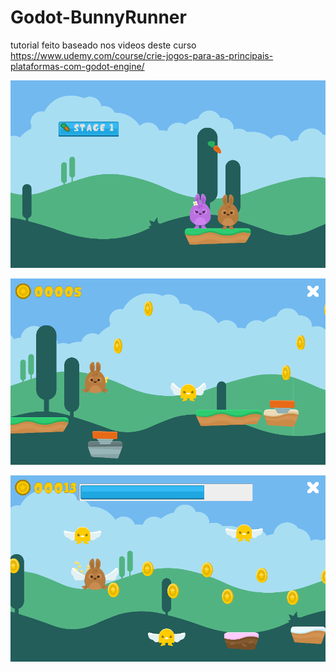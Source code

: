 # Godot-BunnyRunner

tutorial feito baseado nos videos deste curso
https://www.udemy.com/course/crie-jogos-para-as-principais-plataformas-com-godot-engine/

![Cover 1](./build/cover1.png)

![Cover 2](./build/cover2.png)

![Cover 3](./build/cover3.png)